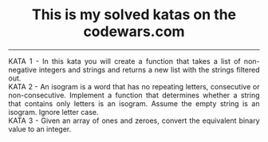 <h1 align = "center">This is my solved katas on the codewars.com</h1>
<hr>
<p align="justify">
KATA 1 - In this kata you will create a function that takes a list of non-negative integers and strings and returns a new list with the strings filtered out.<br>  
KATA 2 - An isogram is a word that has no repeating letters, consecutive or non-consecutive. Implement a function that determines whether a string that contains only letters is an isogram. Assume the empty string is an isogram. Ignore letter case.<br> 
KATA 3 - Given an array of ones and zeroes, convert the equivalent binary value to an integer.<br>
</p>

